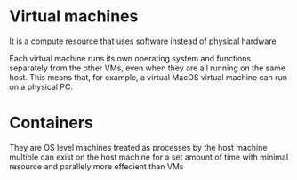 # Virtual machines 
  
  It is a compute resource that uses software instead of physical hardware 

 
  Each virtual machine runs its own operating system and functions separately from the other VMs, even when they are all running on the same host. This means that, for example, a virtual MacOS virtual machine can run on a physical PC. 
  
# Containers
 
 They are OS level machines treated as processes by the host machine multiple can exist on the host machine for a set amount of time with minimal resource and parallely more effecient than VMs
 